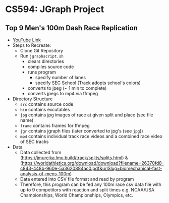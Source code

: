 # CS594: JGraph Project 
## Top 9 Men's 100m Dash Race Replication

* [YouTube Link](https://youtube.com/shorts/amDHzSdRS-c?feature=share)
* Steps to Recreate:
  - Clone Git Repository
  - Run `jgraphscript.sh`
      - clears directories
      - compiles source code
      - runs program 
        - specify number of lanes
        - specify SEC School (Track adopts school's colors)
      - converts to jpeg (~ 1 min to complete)
      - converts jpegs to mp4 via ffmpeg
* Directory Structure
  - `src` contains source code
  - `bin` contains excutables
  - `jpg` contains jpg images of race at given split and place (see file name)
  - `frame` contains frames for ffmpeg
  - `jgr` contains jgraph files (later converted to jpg's (see `jpg`))
  - `mp4` contains individual track race videos and a combined race video of SEC tracks
* Data
  - Data collected from (https://jmureika.lmu.build/track/splits/splits.html) & (https://worldathletics.org/download/download?filename=26370fd8-c843-448b-960e-5a3620884ac0.pdf&urlSlug=biomechanical-fast-analysis-of-mens-100m)
  - Data entered into CSV file format and read by program
  - Therefore, this program can be fed any 100m race csv data file with up to 9 competitors with reaction and split times e.g. NCAA/USA Championships, World Championships, Olympics, etc.
